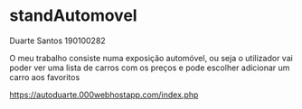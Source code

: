 # standAutomovel

Duarte Santos
190100282

O meu trabalho consiste numa exposição automóvel, ou seja o utilizador vai poder ver uma lista de carros com os preços e pode escolher adicionar um carro aos favoritos

https://autoduarte.000webhostapp.com/index.php
